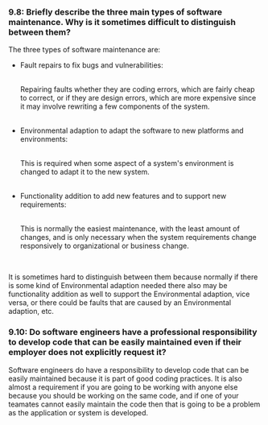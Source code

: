 <h3>9.8: Briefly describe the three main types of software maintenance. Why is it sometimes difficult to distinguish between them?</h3>

<p>The three types of software maintenance are:</p>

<ul>
  <li>Fault repairs to fix bugs and vulnerabilities: </li><br>
  <p>Repairing faults whether they are coding errors, which are fairly cheap to correct, or if they are design errors, which are more expensive since it may involve rewriting a few components of the system.</p><br>
  <li>Environmental adaption to adapt the software to new platforms and environments: </li><br>
  <p>This is required when some aspect of a system's environment is changed to adapt it to the new system.</p><br>
  <li>Functionality addition to add new features and to support new requirements: </li><br>
  <p>This is normally the easiest maintenance, with the least amount of changes, and is only necessary when the system requirements change responsively to organizational or business change.</p><br>
</ul>
<p>It is sometimes hard to distinguish between them because normally if there is some kind of Environmental adaption needed there also may be functionality addition as well to support the Environmental adaption, vice versa, or there could be faults that are caused by an Environmental adaption, etc.</p>

<h3>9.10: Do software engineers have a professional responsibility to develop code that can be easily maintained even if their employer does not explicitly request it?</h3>

<p>Software engineers do have a responsibility to develop code that can be easily maintained because it is part of good coding practices. It is also almost a requirement if you are going to be working with anyone else because you should be working on the same code, and if one of your teamates cannot easily maintain the code then that is going to be a problem as the application or system is developed.</p>
